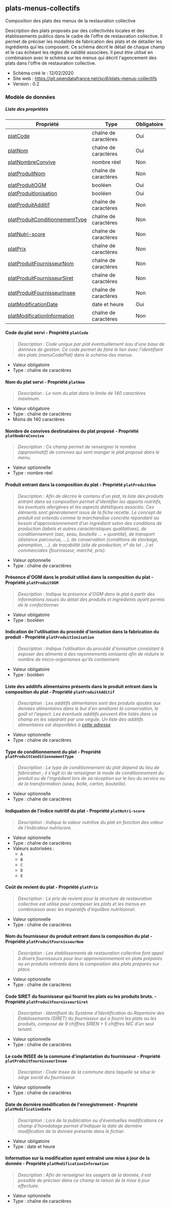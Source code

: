 <MenuSchema />

## plats-menus-collectifs

Composition des plats des menus de la restauration collective

Description des plats proposés par des collectivités locales et des établissements publics dans le cadre de l'offre de restauration collective. Il permet de préciser les modalités de fabrication des plats et de détailler les ingrédients qui les composent. Ce schéma décrit le détail de chaque champ et le cas échéant les règles de validité associées. Il peut être utilisé en combinaison avec le schéma sur les menus qui décrit l'agencement des plats dans l'offre de restauration collective.

- Schéma créé le : 12/02/2020
- Site web : https://git.opendatafrance.net/scdl/plats-menus-collectifs
- Version : 0.2

### Modèle de données


##### Liste des propriétés

| Propriété | Type | Obligatoire |
| -- | -- | -- |
| [platCode](#code-du-plat-servi-propriete-platcode) | chaîne de caractères  | Oui |
| [platNom](#nom-du-plat-servi-propriete-platnom) | chaîne de caractères  | Oui |
| [platNombreConvive](#nombre-de-convives-destinataires-du-plat-propose-propriete-platnombreconvive) | nombre réel  | Non |
| [platProduitNom](#produit-entrant-dans-la-composition-du-plat-propriete-platproduitnom) | chaîne de caractères  | Non |
| [platProduitOGM](#presence-d-ogm-dans-le-produit-utilise-dans-la-composition-du-plat-propriete-platproduitogm) | booléen  | Oui |
| [platProduitIonisation](#indication-de-l-utilisation-du-procede-d-ionisation-dans-la-fabrication-du-produit-propriete-platproduitionisation) | booléen  | Oui |
| [platProduitAdditif](#liste-des-additifs-alimentaires-presents-dans-le-produit-entrant-dans-la-composition-du-plat-propriete-platproduitadditif) | chaîne de caractères  | Non |
| [platProduitConditionnementType](#type-de-conditionnement-du-plat-propriete-platproduitconditionnementtype) | chaîne de caractères  | Non |
| [platNutri-score](#indiquation-de-l-indice-nutritif-du-plat-propriete-platnutri-score) | chaîne de caractères  | Non |
| [platPrix](#cout-de-revient-du-plat-propriete-platprix) | chaîne de caractères  | Non |
| [platProduitFournisseurNom](#nom-du-fournisseur-du-produit-entrant-dans-la-composition-du-plat-propriete-platproduitfournisseurnom) | chaîne de caractères  | Non |
| [platProduitFournisseurSiret](#code-siret-du-fournisseur-qui-fournit-les-plats-ou-les-produits-bruts--propriete-platproduitfournisseursiret) | chaîne de caractères  | Non |
| [platProduitFournisseurInsee](#le-code-insee-de-la-commune-d-implantation-du-fournisseur-propriete-platproduitfournisseurinsee) | chaîne de caractères  | Non |
| [platModificationDate](#date-de-derniere-modification-de-l-enregistrement-propriete-platmodificationdate) | date et heure  | Oui |
| [platModificationInformation](#information-sur-la-modification-ayant-entraine-une-mise-a-jour-de-la-donnee-propriete-platmodificationinformation) | chaîne de caractères  | Non |

#### Code du plat servi - Propriété `platCode`

> *Description : Code unique par plat éventuellement issu d'une base de données de gestion. Ce code permet de faire le lien avec l'identifiant des plats (menuCodePlat) dans le schéma des menus.*
- Valeur obligatoire
- Type : chaîne de caractères

#### Nom du plat servi - Propriété `platNom`

> *Description : Le nom du plat dans la limite de 140 caractères maximum.*
- Valeur obligatoire
- Type : chaîne de caractères
- Moins de 140 caractères

#### Nombre de convives destinataires du plat proposé - Propriété `platNombreConvive`

> *Description : Ce champ permet de renseigner le nombre (approximatif) de convives qui vont manger le plat proposé dans le menu.*
- Valeur optionnelle
- Type : nombre réel

#### Produit entrant dans la composition du plat - Propriété `platProduitNom`

> *Description : Afin de décrire le contenu d'un plat, la liste des produits entrant dans sa composition permet d'identifier les apports nutritifs, les éventuels allergènes et les aspects diététiques associés. Ces éléments sont généralement issus de la fiche recette. Le concept de produit est entendu comme la marchandise concrète répondant au besoin d'approvisionnement d'un ingrédient selon des conditions de production (labels et autres caractéristiques qualitatives), de conditionnement (sac, seau, bouteille ... + quantité), de transport (distance parcourue, ...), de conservation (conditions de stockage, péremption, ...), de traçabilité (site de production, n° de lot ...) et commerciales (fournisseur, marché, prix).*
- Valeur optionnelle
- Type : chaîne de caractères

#### Présence d'OGM dans le produit utilisé dans la composition du plat - Propriété `platProduitOGM`

> *Description : Indique la présence d'OGM dans le plat à partir des informations issues du détail des produits et ingrédients ayant permis de le confectionner.*
- Valeur obligatoire
- Type : booléen

#### Indication de l'utilisation du procédé d'ionisation dans la fabrication du produit - Propriété `platProduitIonisation`

> *Description : Indique l'utilisation du procédé d'ionisation consistant à exposer des aliments à des rayonnements ionisants afin de réduire le nombre de micro-organismes qu'ils contiennent.*
- Valeur obligatoire
- Type : booléen

#### Liste des additifs alimentaires présents dans le produit entrant dans la composition du plat - Propriété `platProduitAdditif`

> *Description : Les additifs alimentaires sont des produits ajoutés aux denrées alimentaires dans le but d'en améliorer la conservation, le goût et l'aspect. Les éventuels additifs peuvent être listés dans ce champ en les séparant par une virgule. Un liste des additifs alimentaires est disponibles à [cette adresse](https://fr.wikipedia.org/wiki/Liste_des_additifs_alimentaires)*
- Valeur optionnelle
- Type : chaîne de caractères

#### Type de conditionnement du plat - Propriété `platProduitConditionnementType`

> *Description : Le type de conditionnement du plat dépend du lieu de fabrication ; il s'agit ici de renseigner le mode de conditionnement du produit ou de l'ingrédient lors de sa réception sur le lieu du service ou de la transformation (seau, boîte, carton, bouteille).*
- Valeur optionnelle
- Type : chaîne de caractères

#### Indiquation de l'indice nutritif du plat - Propriété `platNutri-score`

> *Description : Indique la valeur nutritive du plat en fonction des valeur de l'indicateur nutriscore.*
- Valeur optionnelle
- Type : chaîne de caractères
- Valeurs autorisées : 
    - `A`
    - `B`
    - `C`
    - `D`
    - `E`

#### Coût de revient du plat - Propriété `platPrix`

> *Description : Le prix de revient pour la structure de restauration collective est utilisé pour composer les plats et les menus en combinaison avec les impératifs d'équilibre nutritionnel.*
- Valeur optionnelle
- Type : chaîne de caractères

#### Nom du fournisseur du produit entrant dans la composition du plat - Propriété `platProduitFournisseurNom`

> *Description : Les établissements de restauration collective font appel à divers fournisseurs pour leur approvisionnement en plats préparés ou en produits entrants dans la composition des plats préparés sur place.*
- Valeur optionnelle
- Type : chaîne de caractères

#### Code SIRET du fournisseur qui fournit les plats ou les produits bruts. - Propriété `platProduitFournisseurSiret`

> *Description : Identifiant du Système d'Identification du Répertoire des Etablissements (SIRET) du fournisseur qui a fourni les plats ou les produits, composé de 9 chiffres SIREN + 5 chiffres NIC d’un seul tenant.*
- Valeur optionnelle
- Type : chaîne de caractères

#### Le code INSEE de la commune d'implantation du fournisseur - Propriété `platProduitFournisseurInsee`

> *Description : Code Insee de la commune dans laquelle se situe le siège social du fournisseur.*
- Valeur optionnelle
- Type : chaîne de caractères

#### Date de dernière modification de l'enregistrement - Propriété `platModificationDate`

> *Description : Lors de la publication ou d'éventuelles modifications ce champ d'horodatage permet d'indiquer la date de dernière modification de la donnée présente dans le fichier.*
- Valeur obligatoire
- Type : date et heure

#### Information sur la modification ayant entraîné une mise à jour de la donnée - Propriété `platModificationInformation`

> *Description : Afin de renseigner les usagers de la donnée, il est possible de préciser dans ce champ la raison de la mise à jour effectuée.*
- Valeur optionnelle
- Type : chaîne de caractères
